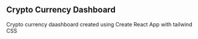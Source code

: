 ## Crypto Currency Dashboard

Crypto currency daashboard created using Create React App with tailwind CSS